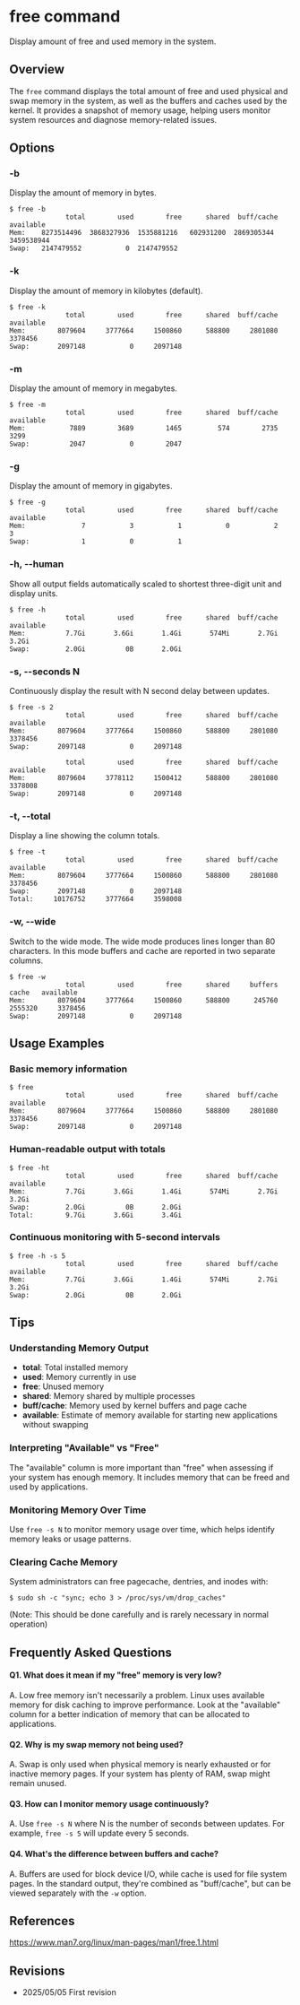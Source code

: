 # free command

Display amount of free and used memory in the system.

## Overview

The `free` command displays the total amount of free and used physical and swap memory in the system, as well as the buffers and caches used by the kernel. It provides a snapshot of memory usage, helping users monitor system resources and diagnose memory-related issues.

## Options

### **-b**

Display the amount of memory in bytes.

```console
$ free -b
              total        used        free      shared  buff/cache   available
Mem:    8273514496  3868327936  1535881216   602931200  2869305344  3459538944
Swap:   2147479552           0  2147479552
```

### **-k**

Display the amount of memory in kilobytes (default).

```console
$ free -k
              total        used        free      shared  buff/cache   available
Mem:        8079604     3777664     1500860      588800     2801080     3378456
Swap:       2097148           0     2097148
```

### **-m**

Display the amount of memory in megabytes.

```console
$ free -m
              total        used        free      shared  buff/cache   available
Mem:           7889        3689        1465         574        2735        3299
Swap:          2047           0        2047
```

### **-g**

Display the amount of memory in gigabytes.

```console
$ free -g
              total        used        free      shared  buff/cache   available
Mem:              7           3           1           0           2           3
Swap:             1           0           1
```

### **-h, --human**

Show all output fields automatically scaled to shortest three-digit unit and display units.

```console
$ free -h
              total        used        free      shared  buff/cache   available
Mem:          7.7Gi       3.6Gi       1.4Gi       574Mi       2.7Gi       3.2Gi
Swap:         2.0Gi          0B       2.0Gi
```

### **-s, --seconds N**

Continuously display the result with N second delay between updates.

```console
$ free -s 2
              total        used        free      shared  buff/cache   available
Mem:        8079604     3777664     1500860      588800     2801080     3378456
Swap:       2097148           0     2097148

              total        used        free      shared  buff/cache   available
Mem:        8079604     3778112     1500412      588800     2801080     3378008
Swap:       2097148           0     2097148
```

### **-t, --total**

Display a line showing the column totals.

```console
$ free -t
              total        used        free      shared  buff/cache   available
Mem:        8079604     3777664     1500860      588800     2801080     3378456
Swap:       2097148           0     2097148
Total:     10176752     3777664     3598008
```

### **-w, --wide**

Switch to the wide mode. The wide mode produces lines longer than 80 characters. In this mode buffers and cache are reported in two separate columns.

```console
$ free -w
              total        used        free      shared     buffers       cache   available
Mem:        8079604     3777664     1500860      588800      245760     2555320     3378456
Swap:       2097148           0     2097148
```

## Usage Examples

### Basic memory information

```console
$ free
              total        used        free      shared  buff/cache   available
Mem:        8079604     3777664     1500860      588800     2801080     3378456
Swap:       2097148           0     2097148
```

### Human-readable output with totals

```console
$ free -ht
              total        used        free      shared  buff/cache   available
Mem:          7.7Gi       3.6Gi       1.4Gi       574Mi       2.7Gi       3.2Gi
Swap:         2.0Gi          0B       2.0Gi
Total:        9.7Gi       3.6Gi       3.4Gi
```

### Continuous monitoring with 5-second intervals

```console
$ free -h -s 5
              total        used        free      shared  buff/cache   available
Mem:          7.7Gi       3.6Gi       1.4Gi       574Mi       2.7Gi       3.2Gi
Swap:         2.0Gi          0B       2.0Gi
```

## Tips

### Understanding Memory Output

- **total**: Total installed memory
- **used**: Memory currently in use
- **free**: Unused memory
- **shared**: Memory shared by multiple processes
- **buff/cache**: Memory used by kernel buffers and page cache
- **available**: Estimate of memory available for starting new applications without swapping

### Interpreting "Available" vs "Free"

The "available" column is more important than "free" when assessing if your system has enough memory. It includes memory that can be freed and used by applications.

### Monitoring Memory Over Time

Use `free -s N` to monitor memory usage over time, which helps identify memory leaks or usage patterns.

### Clearing Cache Memory

System administrators can free pagecache, dentries, and inodes with:
```console
$ sudo sh -c "sync; echo 3 > /proc/sys/vm/drop_caches"
```
(Note: This should be done carefully and is rarely necessary in normal operation)

## Frequently Asked Questions

#### Q1. What does it mean if my "free" memory is very low?
A. Low free memory isn't necessarily a problem. Linux uses available memory for disk caching to improve performance. Look at the "available" column for a better indication of memory that can be allocated to applications.

#### Q2. Why is my swap memory not being used?
A. Swap is only used when physical memory is nearly exhausted or for inactive memory pages. If your system has plenty of RAM, swap might remain unused.

#### Q3. How can I monitor memory usage continuously?
A. Use `free -s N` where N is the number of seconds between updates. For example, `free -s 5` will update every 5 seconds.

#### Q4. What's the difference between buffers and cache?
A. Buffers are used for block device I/O, while cache is used for file system pages. In the standard output, they're combined as "buff/cache", but can be viewed separately with the `-w` option.

## References

https://www.man7.org/linux/man-pages/man1/free.1.html

## Revisions

- 2025/05/05 First revision